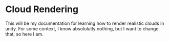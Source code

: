 # Cloud Rendering

This will be my documentation for learning how to render realistic clouds in unity. For some context, I know absolulutly nothing, but I want to change that, so here I am.
